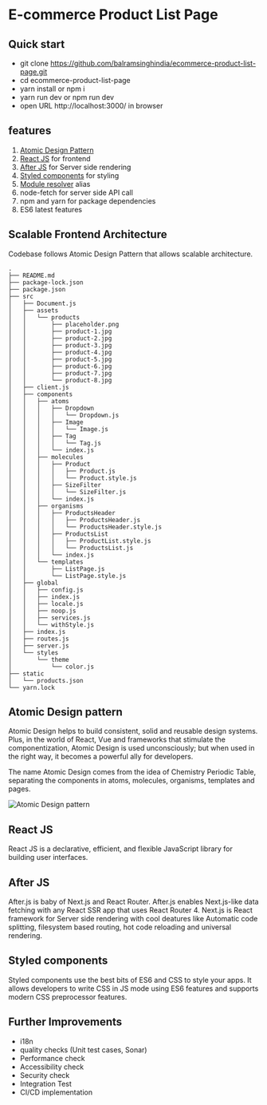 # E-commerce Product List Page

## Quick start
- git clone https://github.com/balramsinghindia/ecommerce-product-list-page.git
- cd ecommerce-product-list-page
- yarn install or npm i
- yarn run dev or npm run dev
- open URL http://localhost:3000/ in browser

## features
1. [Atomic Design Pattern](https://blog.bitsrc.io/simplify-complex-ui-by-implementing-the-atomic-design-in-react-with-bit-f4ad116ec8db)
2. [React JS](https://reactjs.org/) for frontend
3. [After JS](https://github.com/jaredpalmer/after.js/) for Server side rendering
4. [Styled components](https://www.styled-components.com/) for styling
5. [Module resolver](https://github.com/tleunen/babel-plugin-module-resolver) alias
6. node-fetch for server side API call
7. npm and yarn for package dependencies
8. ES6 latest features


## Scalable Frontend Architecture
Codebase follows Atomic Design Pattern that allows scalable architecture.

```
.
├── README.md
├── package-lock.json
├── package.json
├── src
│   ├── Document.js
│   ├── assets
│   │   └── products
│   │       ├── placeholder.png
│   │       ├── product-1.jpg
│   │       ├── product-2.jpg
│   │       ├── product-3.jpg
│   │       ├── product-4.jpg
│   │       ├── product-5.jpg
│   │       ├── product-6.jpg
│   │       ├── product-7.jpg
│   │       └── product-8.jpg
│   ├── client.js
│   ├── components
│   │   ├── atoms
│   │   │   ├── Dropdown
│   │   │   │   └── Dropdown.js
│   │   │   ├── Image
│   │   │   │   └── Image.js
│   │   │   ├── Tag
│   │   │   │   └── Tag.js
│   │   │   └── index.js
│   │   ├── molecules
│   │   │   ├── Product
│   │   │   │   ├── Product.js
│   │   │   │   └── Product.style.js
│   │   │   ├── SizeFilter
│   │   │   │   └── SizeFilter.js
│   │   │   └── index.js
│   │   ├── organisms
│   │   │   ├── ProductsHeader
│   │   │   │   ├── ProductsHeader.js
│   │   │   │   └── ProductsHeader.style.js
│   │   │   ├── ProductsList
│   │   │   │   ├── ProductList.style.js
│   │   │   │   └── ProductsList.js
│   │   │   └── index.js
│   │   └── templates
│   │       ├── ListPage.js
│   │       └── ListPage.style.js
│   ├── global
│   │   ├── config.js
│   │   ├── index.js
│   │   ├── locale.js
│   │   ├── noop.js
│   │   ├── services.js
│   │   └── withStyle.js
│   ├── index.js
│   ├── routes.js
│   ├── server.js
│   └── styles
│       └── theme
│           └── color.js
├── static
│   └── products.json
└── yarn.lock
```

## Atomic Design pattern
Atomic Design helps to build consistent, solid and reusable design systems. Plus, in the world of React, Vue and frameworks that stimulate the componentization, Atomic Design is used unconsciously; but when used in the right way, it becomes a powerful ally for developers.

The name Atomic Design comes from the idea of Chemistry Periodic Table, separating the components in atoms, molecules, organisms, templates and pages.

![Atomic Design pattern](https://user-images.githubusercontent.com/4838076/33235048-d083dca6-d217-11e7-9aea-9a5ef5ae6fe7.png)

## React JS
React JS is a declarative, efficient, and flexible JavaScript library for building user interfaces.

## After JS
After.js is baby of Next.js and React Router. After.js enables Next.js-like data fetching with any React SSR app that uses React Router 4. Next.js is React framework for Server side rendering with cool deatures like Automatic code splitting, filesystem based routing, hot code reloading and universal rendering.

## Styled components
Styled components use the best bits of ES6 and CSS to style your apps. It allows developers to write CSS in JS mode using ES6 features and supports modern CSS preprocessor features.


## Further Improvements
- i18n
- quality checks (Unit test cases, Sonar)
- Performance check
- Accessibility check
- Security check
- Integration Test
- CI/CD implementation
